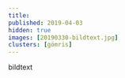 ```yaml
---
title:
published: 2019-04-03
hidden: true
images: [20190330-bildtext.jpg]
clusters: [gömris]
---
```


bildtext
